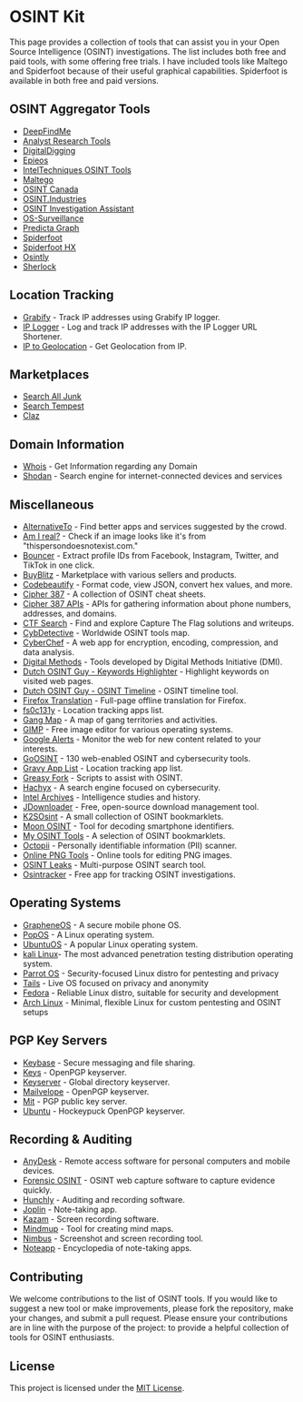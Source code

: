 # OSINT Kit

This page provides a collection of tools that can assist you in your Open Source Intelligence (OSINT) investigations. The list includes both free and paid tools, with some offering free trials. I have included tools like Maltego and Spiderfoot because of their useful graphical capabilities. Spiderfoot is available in both free and paid versions.

## OSINT Aggregator Tools

- [DeepFindMe](https://www.deepfind.me/)
- [Analyst Research Tools](https://analystresearchtools.com/)
- [DigitalDigging](https://digitaldigging.org/osint/)
- [Epieos](https://epieos.com/)
- [IntelTechniques OSINT Tools](https://inteltechniques.com/tools/)
- [Maltego](https://maltego.com/product-features/)
- [OSINT Canada](https://www.osintcanada.com/home)
- [OSINT.Industries](https://www.osint.industries/)
- [OSINT Investigation Assistant](https://lambda.black/osint.html)
- [OS-Surveillance](https://www.os-surveillance.io/)
- [Predicta Graph](https://beta.predictagraph.com/)
- [Spiderfoot](https://github.com/smicallef/spiderfoot)
- [Spiderfoot HX](https://login.hx.spiderfoot.net/signin?)
- [Osintly](https://osint.ly/)
- [Sherlock](https://github.com/sherlock-project/sherlock)

## Location Tracking

- [Grabify](https://grabify.link/) - Track IP addresses using Grabify IP logger.
- [IP Logger](https://iplogger.org/) - Log and track IP addresses with the IP Logger URL Shortener.
- [IP to Geolocation](https://ip2geolocation.com/) - Get Geolocation from IP.

## Marketplaces

- [Search All Junk](http://searchalljunk.com/)
- [Search Tempest](https://www.searchtempest.com/)
- [Claz](https://claz.org/)

## Domain Information
- [Whois](https://www.whois.com/) - Get Information regarding any Domain
- [Shodan](https://www.shodan.io/) - Search engine for internet-connected devices and services

## Miscellaneous

- [AlternativeTo](https://alternativeto.net/) - Find better apps and services suggested by the crowd.
- [Am I real?](https://seintpl.github.io/AmIReal/) - Check if an image looks like it's from "thispersondoesnotexist.com."
- [Bouncer](https://github.com/The-OSINT-Newsletter/bouncer) - Extract profile IDs from Facebook, Instagram, Twitter, and TikTok in one click.
- [BuyBlitz](https://www.cqcore.uk/wp-content/uploads/2024/06/cropped-iStock-1470800989.jpg) - Marketplace with various sellers and products.
- [Codebeautify](https://codebeautify.org/) - Format code, view JSON, convert hex values, and more.
- [Cipher 387](https://github.com/cipher387/cheatsheets) - A collection of OSINT cheat sheets.
- [Cipher 387 APIs](https://github.com/cipher387/API-s-for-OSINT) - APIs for gathering information about phone numbers, addresses, and domains.
- [CTF Search](https://ctfsearch.hackmap.win/) - Find and explore Capture The Flag solutions and writeups.
- [CybDetective](https://cybdetective.com/osintmap/) - Worldwide OSINT tools map.
- [CyberChef](https://gchq.github.io/CyberChef) - A web app for encryption, encoding, compression, and data analysis.
- [Digital Methods](https://wiki.digitalmethods.net/Dmi/ToolDatabase) - Tools developed by Digital Methods Initiative (DMI).
- [Dutch OSINT Guy - Keywords Highlighter](https://github.com/Dutchosintguy/keywords-highlight-bookmark/) - Highlight keywords on visited web pages.
- [Dutch OSINT Guy - OSINT Timeline](https://github.com/Dutchosintguy/OSINT-timeline) - OSINT timeline tool.
- [Firefox Translation](https://support.mozilla.org/en-US/kb/website-translation) - Full-page offline translation for Firefox.
- [fs0c131y](https://gist.github.com/fs0c131y/f498b21cba9ee23956fc7d7629262e9d) - Location tracking apps list.
- [Gang Map](https://www.gangmap.com/) - A map of gang territories and activities.
- [GIMP](https://www.gimp.org/) - Free image editor for various operating systems.
- [Google Alerts](https://www.google.com/alerts) - Monitor the web for new content related to your interests.
- [GoOSINT](https://goosint.com/) - 130 web-enabled OSINT and cybersecurity tools.
- [Gravy App List](https://docs.google.com/spreadsheets/d/1Ukgd0gIWd9gpV6bOx2pcSHsVO6yIUqbjnlM4ewjO6Cs/edit?gid=1257088277#gid=1257088277) - Location tracking app list.
- [Greasy Fork](https://greasyfork.org/en/scripts) - Scripts to assist with OSINT.
- [Hachyx](https://hackyx.io/) - A search engine focused on cybersecurity.
- [Intel Archives](https://intelligence.streamlit.app/) - Intelligence studies and history.
- [JDownloader](https://jdownloader.org/home/index) - Free, open-source download management tool.
- [K2SOsint](https://github.com/K2SOsint/Bookmarklets) - A small collection of OSINT bookmarklets.
- [Moon OSINT](https://start.me/p/0PYlQd/decoding-smartphone-identifiers) - Tool for decoding smartphone identifiers.
- [My OSINT Tools](https://tools.myosint.training/) - A selection of OSINT bookmarklets.
- [Octopii](https://github.com/redhuntlabs/Octopii) - Personally identifiable information (PII) scanner.
- [Online PNG Tools](https://onlinepngtools.com/#tools) - Online tools for editing PNG images.
- [OSINT Leaks](https://osintleak.com/) - Multi-purpose OSINT search tool.
- [Osintracker](https://www.osintracker.com/) - Free app for tracking OSINT investigations.

## Operating Systems

- [GrapheneOS](https://grapheneos.org/) - A secure mobile phone OS.
- [PopOS](https://pop.system76.com/) - A Linux operating system.
- [UbuntuOS](https://ubuntu.com/download/desktop) - A popular Linux operating system.
- [kali Linux](http://kali.org/get-kali/#kali-platforms)- The most advanced penetration testing distribution operating system.
- [Parrot OS](https://www.parrotsec.org/) - Security-focused Linux distro for pentesting and privacy
- [Tails](https://tails.boum.org/) - Live OS focused on privacy and anonymity
- [Fedora](https://getfedora.org/) - Reliable Linux distro, suitable for security and development
- [Arch Linux](https://archlinux.org/) - Minimal, flexible Linux for custom pentesting and OSINT setups

## PGP Key Servers

- [Keybase](https://keybase.io/) - Secure messaging and file sharing.
- [Keys](https://keys.openpgp.org/) - OpenPGP keyserver.
- [Keyserver](https://keyserver.pgp.com/vkd/GetWelcomeScreen.event) - Global directory keyserver.
- [Mailvelope](https://keys.mailvelope.com/manage.html) - OpenPGP keyserver.
- [Mit](https://pgp.mit.edu/) - PGP public key server.
- [Ubuntu](https://keyserver.ubuntu.com/) - Hockeypuck OpenPGP keyserver.

## Recording & Auditing

- [AnyDesk](https://anydesk.com/en) - Remote access software for personal computers and mobile devices.
- [Forensic OSINT](https://www.forensicosint.com/) - OSINT web capture software to capture evidence quickly.
- [Hunchly](https://hunch.ly/) - Auditing and recording software.
- [Joplin](https://joplinapp.org/) - Note-taking app.
- [Kazam](https://github.com/henrywoo/kazam) - Screen recording software.
- [Mindmup](https://mindmup.com/) - Tool for creating mind maps.
- [Nimbus](https://chrome.google.com/webstore/detail/nimbus-screenshot-screen/bpconcjcammlapcogcnnelfmaeghhagj?hl=en) - Screenshot and screen recording tool.
- [Noteapp](https://noteapps.info/) - Encyclopedia of note-taking apps.

## Contributing

We welcome contributions to the list of OSINT tools. If you would like to suggest a new tool or make improvements, please fork the repository, make your changes, and submit a pull request. Please ensure your contributions are in line with the purpose of the project: to provide a helpful collection of tools for OSINT enthusiasts.

## License

This project is licensed under the [MIT License](https://opensource.org/licenses/MIT).
